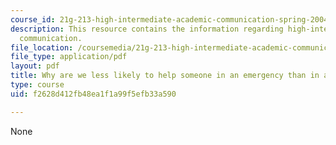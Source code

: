 ```yaml
---
course_id: 21g-213-high-intermediate-academic-communication-spring-2004
description: This resource contains the information regarding high-intermediate academic
  communication.
file_location: /coursemedia/21g-213-high-intermediate-academic-communication-spring-2004/f2628d412fb48ea1f1a99f5efb33a590_MIT21G_213S04_bystander.pdf
file_type: application/pdf
layout: pdf
title: Why are we less likely to help someone in an emergency than in a non-emergency
type: course
uid: f2628d412fb48ea1f1a99f5efb33a590

---
```

None